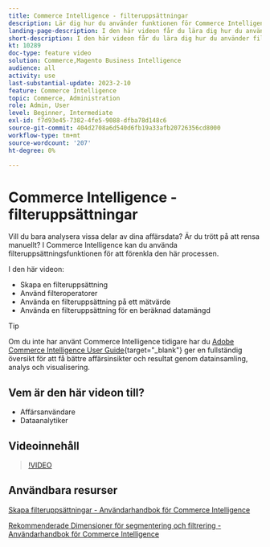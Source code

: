 ```yaml
---
title: Commerce Intelligence - filteruppsättningar
description: Lär dig hur du använder funktionen för Commerce Intelligence-filteruppsättningar för att förenkla rapportering av affärsdata för Adobe Commerce och Magento Open Source.
landing-page-description: I den här videon får du lära dig hur du använder funktionen för Commerce Intelligence-filter för att förenkla rapportering av affärsdata.
short-description: I den här videon får du lära dig hur du använder filteruppsättningsfunktionen MBCommerce IntelligenceI för att förenkla rapportering av affärsdata.
kt: 10289
doc-type: feature video
solution: Commerce,Magento Business Intelligence
audience: all
activity: use
last-substantial-update: 2023-2-10
feature: Commerce Intelligence
topic: Commerce, Administration
role: Admin, User
level: Beginner, Intermediate
exl-id: f7d93e45-7382-4fe5-9088-dfba78d148c6
source-git-commit: 404d2708a6d540d6fb19a33afb20726356cd8000
workflow-type: tm+mt
source-wordcount: '207'
ht-degree: 0%

---
```


# Commerce Intelligence - filteruppsättningar

Vill du bara analysera vissa delar av dina affärsdata? Är du trött på att rensa manuellt? I Commerce Intelligence kan du använda filteruppsättningsfunktionen för att förenkla den här processen.

I den här videon:

- Skapa en filteruppsättning
- Använd filteroperatorer
- Använda en filteruppsättning på ett mätvärde
- Använda en filteruppsättning för en beräknad datamängd

>[!TIP]
>
>Om du inte har använt Commerce Intelligence tidigare har du [Adobe Commerce Intelligence User Guide](https://experienceleague.adobe.com/docs/commerce-business-intelligence/mbi/guide-overview.html){target="_blank"} ger en fullständig översikt för att få bättre affärsinsikter och resultat genom datainsamling, analys och visualisering.

## Vem är den här videon till?

- Affärsanvändare
- Dataanalytiker

## Videoinnehåll

>[!VIDEO](https://video.tv.adobe.com/v/342408?quality=12&learn=on)

## Användbara resurser

[Skapa filteruppsättningar - Användarhandbok för Commerce Intelligence](https://experienceleague.adobe.com/docs/commerce-business-intelligence/mbi/build/reports/ess-manage-data-filters.html)

[Rekommenderade Dimensioner för segmentering och filtrering - Användarhandbok för Commerce Intelligence](https://experienceleague.adobe.com/docs/commerce-business-intelligence/mbi/best-practices/data/segment-filter.html)
